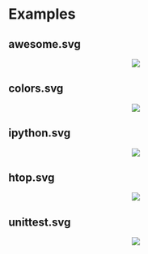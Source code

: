 # Examples
## awesome.svg
<p align="center">
    <img src="https://cdn.rawgit.com/nbedos/termtosvg/0.2.2/examples/awesome.svg">
</p>

## colors.svg
<p align="center">
    <img src="https://cdn.rawgit.com/nbedos/termtosvg/0.2.2/examples/colors.svg">
</p>

## ipython.svg
<p align="center">
    <img src="https://cdn.rawgit.com/nbedos/termtosvg/0.2.2/examples/ipython.svg">
</p>

## htop.svg
<p align="center">
    <img src="https://cdn.rawgit.com/nbedos/termtosvg/0.2.2/examples/htop.svg">
</p>

## unittest.svg
<p align="center">
    <img src="https://cdn.rawgit.com/nbedos/termtosvg/0.2.2/examples/unittest.svg">
</p>
